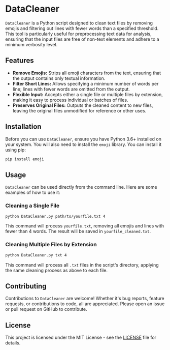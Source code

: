 # DataCleaner

`DataCleaner` is a Python script designed to clean text files by removing emojis and filtering out lines with fewer words than a specified threshold. This tool is particularly useful for preprocessing text data for analysis, ensuring that the input files are free of non-text elements and adhere to a minimum verbosity level.

## Features

- **Remove Emojis:** Strips all emoji characters from the text, ensuring that the output contains only textual information.
- **Filter Short Lines:** Allows specifying a minimum number of words per line; lines with fewer words are omitted from the output.
- **Flexible Input:** Accepts either a single file or multiple files by extension, making it easy to process individual or batches of files.
- **Preserves Original Files:** Outputs the cleaned content to new files, leaving the original files unmodified for reference or other uses.

## Installation

Before you can use `DataCleaner`, ensure you have Python 3.6+ installed on your system. You will also need to install the `emoji` library. You can install it using pip:

```bash
pip install emoji
```

## Usage

`DataCleaner` can be used directly from the command line. Here are some examples of how to use it:

### Cleaning a Single File

```bash
python DataCleaner.py path/to/yourfile.txt 4
```
This command will process `yourfile.txt`, removing all emojis and lines with fewer than 4 words. The result will be saved in `yourfile_cleaned.txt`.

### Cleaning Multiple Files by Extension

```bash
python DataCleaner.py txt 4
```
This command will process all `.txt` files in the script's directory, applying the same cleaning process as above to each file.

## Contributing

Contributions to `DataCleaner` are welcome! Whether it's bug reports, feature requests, or contributions to code, all are appreciated. Please open an issue or pull request on GitHub to contribute.

## License

This project is licensed under the MIT License - see the [LICENSE](LICENSE) file for details.
